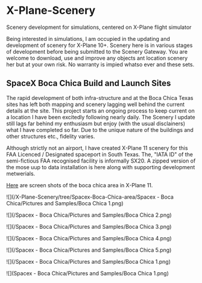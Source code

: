 # X-Plane-Scenery
Scenery development for simulations, centered on X-Plane flight simulator
 
Being interested in simulations, I am occupied in the updating and development of scenery for X-Plane 10+. Scenery here is in various stages of development before being submitted to the Scenery Gateway. You are welcome to download, use and improve any objects ant location scenery her but at your own risk. No warranty is impied whatso ever and these sets.

## SpaceX Boca Chica Build and Launch Sites
The rapid development of both infra-structure and at the Boca Chica Texas sites has left both mapping and scenery lagging well behind the current details at the site. This project starts an ongoing process to keep current on a location I have been excitedly following nearly daily. The Scenery I update still lags far behind my enthusiasm but enjoy (with the usual disclainers) what I have completed so far. Due to the unique nature of the buildings and other structures etc., fidelity varies.

Although strictly not an airport, I have created X-Plane 11 scenery for this FAA Licenced / Designated spaceport in South Texas. The, "IATA ID" of the semi-fictious FAA recognised  facility is informally SX20. A zipped version of the mose uup to data installation is here along with supporting development metwerials.

[Here](https://github.com/medmatix/X-Plane-Scenery/blob/Spacex-Boca-Chica-area/Spacex%20-%20Boca%20Chica/Pictures%20and%20Samples/Spacex%20X-Plane%20Boca%20Chica%20Scenery.pdf) are screen shots of the boca chica area in X-Plane 11.

![](/X-Plane-Scenery/tree/Spacex-Boca-Chica-area/Spacex - Boca Chica/Pictures and Samples/Boca Chica 1.png)
  
![](/Spacex - Boca Chica/Pictures and Samples/Boca Chica 2.png)
  
![](/Spacex - Boca Chica/Pictures and Samples/Boca Chica 3.png)
  
![](/Spacex - Boca Chica/Pictures and Samples/Boca Chica 4.png)
  
![](/Spacex - Boca Chica/Pictures and Samples/Boca Chica 5.png)
  
![](/Spacex - Boca Chica/Pictures and Samples/Boca Chica 1.png)
  
![](Spacex - Boca Chica/Pictures and Samples/Boca Chica 1.png)
  

